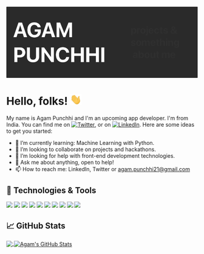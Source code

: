 

<!--**agampunchhi/agampunchhi** is a ✨ _special_ ✨ repository because its `README.md` (this file) appears on your GitHub profile. -->


![Header](https://raw.githubusercontent.com/agampunchhi/agampunchhi/main/agampunchhi.png "Header")

# Hello, folks! <img src="https://raw.githubusercontent.com/agampunchhi/agampunchhi/main/wave.gif" width="30px">
My name is Agam Punchhi and I'm an upcoming app developer. I'm from India. You can find me on [![Twitter][1.2]][1],  or on [![LinkedIn][3.2]][3].
Here are some ideas to get you started:

- 🌱 I’m currently learning: Machine Learning with Python.
- 👯 I’m looking to collaborate on projects and hackathons.
- 🤔 I’m looking for help with front-end development technologies.
- 💬 Ask me about anything, open to help!
- 📫 How to reach me: LinkedIn, Twitter or agam.punchhi21@gmail.com 



## 🔧 Technologies & Tools
![](https://img.shields.io/badge/Code-Python-informational?style=flat&logo=python&logoColor=white&color=2bbc8a)
![](https://img.shields.io/badge/Code-C++-informational?style=flat&logo=cpp&logoColor=white&color=2bbc8a)
![](https://img.shields.io/badge/Code-C#-informational?style=flat&logo=csharp&logoColor=white&color=2bbc8a)
![](https://img.shields.io/badge/Code-C-informational?style=flat&logo=c&logoColor=white&color=2bbc8a)
![](https://img.shields.io/badge/Code-Java-informational?style=flat&logo=java&logoColor=white&color=2bbc8a)
![](https://img.shields.io/badge/Code-HTML-informational?style=flat&logo=html&logoColor=white&color=2bbc8a)
![](https://img.shields.io/badge/Code-CSS-informational?style=flat&logo=css&logoColor=white&color=2bbc8a)
![](https://img.shields.io/badge/Code-Swift-informational?style=flat&logo=swift&logoColor=white&color=2bbc8a)
![](https://img.shields.io/badge/Code-JavaScript-informational?style=flat&logo=javascript&logoColor=white&color=2bbc8a)
![](https://img.shields.io/badge/Shell-Bash-informational?style=flat&logo=gnu-bash&logoColor=white&color=2bbc8a)



## &#x1f4c8; GitHub Stats

<a href="https://github.com/agampunchhi/agampunchhi">
  <img align="center" src="https://github-readme-stats.vercel.app/api/top-langs/?username=agampunchhi&hide=java,html&title_color=ffffff&text_color=c9cacc&icon_color=2bbc8a&bg_color=1d1f21" />
</a>
<a href="https://github.com/agampunchhi/agampunchhi">
  <img align="center" src="https://github-readme-stats.vercel.app/api?username=agampunchhi&show_icons=true&line_height=27&count_private=true&title_color=ffffff&text_color=c9cacc&icon_color=2bbc8a&bg_color=1d1f21" alt="Agam's GitHub Stats" />
</a>
   

<!-- links to social media icons -->

<!-- icons with padding -->

[1.1]: http://i.imgur.com/tXSoThF.png (twitter icon with padding)
[2.1]: http://i.imgur.com/0o48UoR.png (github icon with padding)

<!-- icons without padding -->

[1.2]: http://i.imgur.com/wWzX9uB.png (twitter icon without padding)
[2.2]: http://i.imgur.com/9I6NRUm.png (github icon without padding)
[3.2]: https://raw.githubusercontent.com/MartinHeinz/MartinHeinz/master/linkedin-3-16.png (LinkedIn icon without padding)


<!-- links to your social media accounts -->

[1]: https://twitter.com/agam_punchhi
[2]: https://github.com/agampunchhi
[3]: http://linkedin.com/in/agam-punchhi-261428200

<!-- Resources -->
<!-- Icons: https://simpleicons.org/ -->
<!-- GitHub Stats: https://github.com/anuraghazra/github-readme-stats -->
<!-- Emojis: https://emojipedia.org/emoji/ -->
<!-- HTML Emojis: https://www.fileformat.info/index.htm -->
<!-- Shields: https://shields.io/ -->
<!-- Awesome GitHub Profile README: https://github.com/abhisheknaiidu/awesome-github-profile-readme -->
